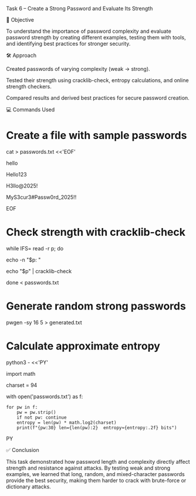 Task 6 – Create a Strong Password and Evaluate Its Strength

📌 Objective

To understand the importance of password complexity and evaluate password strength by creating different examples, testing them with tools, and identifying best practices for stronger security.

🛠️ Approach

Created passwords of varying complexity (weak → strong).

Tested their strength using cracklib-check, entropy calculations, and online strength checkers.

Compared results and derived best practices for secure password creation.

💻 Commands Used

# Create a file with sample passwords

cat > passwords.txt <<'EOF'

hello

Hello123

H3llo@2025!

MyS3cur3#Passw0rd_2025!!

EOF

# Check strength with cracklib-check

while IFS= read -r p; do

  echo -n "$p: "
  
  echo "$p" | cracklib-check

done < passwords.txt

# Generate random strong passwords

pwgen -sy 16 5 > generated.txt

# Calculate approximate entropy

python3 - <<'PY'

import math

charset = 94

with open('passwords.txt') as f:

    for pw in f:
        pw = pw.strip()
        if not pw: continue
        entropy = len(pw) * math.log2(charset)
        print(f"{pw:30} len={len(pw):2}  entropy≈{entropy:.2f} bits")
PY

✅ Conclusion

This task demonstrated how password length and complexity directly affect strength and resistance against attacks. By testing weak and strong examples, we learned that long, random, and mixed-character passwords provide the best security, making them harder to crack with brute-force or dictionary attacks.
